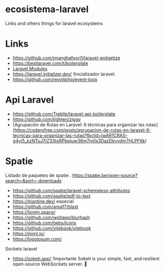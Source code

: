 # ecosistema-laravel
Links and others things for laravel ecosystems

# Links
-  https://github.com/imanghafoori1/laravel-widgetize
-  https://bestlaravel.com/t/boilerplate
-  [Laravel Modules](https://asgardcms.com/)
-  https://laravel.initializer.dev/ !Inicializador laravel.
-  https://github.com/revoltphp/event-loop


# Api Laravel
- https://github.com/Treblle/laravel-api-boilerplate
- https://github.com/tighten/ziggy
- [Agrupación de Rutas en Laravel: 6 técnicas para organizar las rutas] (https://codersfree.com/posts/agrupacion-de-rutas-en-laravel-6-tecnicas-para-organizar-las-rutas?fbclid=IwAR1CRAS-g4yj5_kzNTuJ7rZ33toRPbpjuw36m7jy0s3DazDkvydm7HLPF6k)

# Spatie

Listado de paquetes de spatie
. https://spatie.be/open-source?search=&sort=-downloads

- https://github.com/spatie/laravel-schemaless-attributes
- https://github.com/spatie/pdf-to-text
- https://mantine.dev/ especial
- https://github.com/area17/blast
- https://lorem.space/
- https://github.com/woltapp/blurhash
- https://github.com/twbs/icons
- https://github.com/vitebook/vitebook
- https://mjml.io/
- https://logoipsum.com/

Sockets laravel
- https://soketi.app/ !Importante Soketi is your simple, fast, and resilient open-source WebSockets server. 📣
